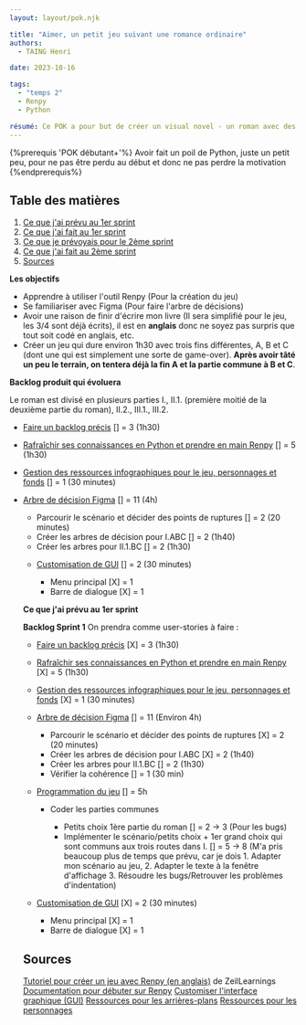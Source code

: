 ```yaml
---
layout: layout/pok.njk

title: "Aimer, un petit jeu suivant une romance ordinaire"
authors:
  - TAING Henri

date: 2023-10-16

tags:
  - "temps 2"
  - Renpy
  - Python

résumé: Ce POK a pour but de créer un visual novel - un roman avec des images dans lequel on peut faire des choix pour orienter l'histoire - à l'aide de Renpy. Il reprendra un roman que j'ai écrit, mais que je n'ai pas fini. Ce sera l'occasion pour moi de finir de l'écrire et de coder un petit jeu.
---
```


{%prerequis 'POK débutant+'%}
Avoir fait un poil de Python, juste un petit peu, pour ne pas être perdu au début et donc ne pas perdre la motivation
{%endprerequis%}

## Table des matières

1. [Ce que j'ai prévu au 1er sprint](#section-1)
2. [Ce que j'ai fait au 1er sprint](#section-2)
3. [Ce que je prévoyais pour le 2ème sprint](#section-3)
4. [Ce que j'ai fait au 2ème sprint](#section-4)
5. [Sources](#section-5)

**Les objectifs**

- Apprendre à utiliser l'outil Renpy (Pour la création du jeu)
- Se familiariser avec Figma (Pour faire l'arbre de décisions)
- Avoir une raison de finir d'écrire mon livre (Il sera simplifié pour le jeu, les 3/4 sont déjà écrits), il est en **anglais** donc ne soyez pas surpris que tout soit codé en anglais, etc.
- Créer un jeu qui dure environ 1h30 avec trois fins différentes, A, B et C (dont une qui est simplement une sorte de game-over). **Après avoir tâté un peu le terrain, on tentera déjà la fin A et la partie commune à B et C**.

**Backlog produit qui évoluera**

Le roman est divisé en plusieurs parties I., II.1. (première moitié de la deuxième partie du roman), II.2., III.1., III.2.

- <u>Faire un backlog précis</u> [] = 3 (1h30)

- <u>Rafraîchir ses connaissances en Python et prendre en main Renpy</u> [] = 5 (1h30)

- <u>Gestion des ressources infographiques pour le jeu, personnages et fonds</u> [] = 1 (30 minutes)

- <u>Arbre de décision Figma</u> [] = 11 (4h)

  - Parcourir le scénario et décider des points de ruptures [] = 2 (20 minutes)
  - Créer les arbres de décision pour I.ABC [] = 2 (1h40)
  - Créer les arbres pour II.1.BC [] = 2 (1h30)
    <!-- - Créer les arbres pour II.2.B [] = 1 (40 min) -->
    <!-- - Créer les arbres pour III.B [] = 1 (30 min)
  - Créer les arbres pour III.C [] = 1 (40 min) -->
  - Vérifier la cohérence [] = 1 (30 min)

- <u>Programmation du jeu</u> [] = 34

  - Coder les parties communes [] = 15 (10h)

    - Définir les flags qui nous serviront pour passer d'une route à l'autre [] = 5
    - Petits choix 1ère partie du roman [] = 3
    - Implémenter le scénario/petits choix + 1er grand choix qui sont communs aux trois routes dans I. [] = 5
    - Implémenter scénario/petits choix + 2e grand choix + 3e grand choix qui sont communs aux routes B et C dans II.1. [] = 5
    - Mettre les fonds/personnages dans I. [] = 2
    - Mettre les transitions dans I. [] = 1
    - Mettre les fonds/personnages dans I. [] = 2
    - Mettre les transitions dans I. [] = 1

  - Route A [] = 5 (1h)

    - Pages fin A [] = 1
    - Mettre les fonds qui manquent [] = 1
    - Mettre les transitions [] = 1

  - Route B [] = 7 (1h)

    - Pages fin B [] = 1
    - Mettre les fonds qui manquent [] = 1
    - Mettre les transitions [] = 1

  <!-- - Route C [] = 7 (1h30)
    - Petits choix II.2.C après 2ème grande décision [] = 2
    - Petits choix III.C après 3ème grande décision [] = 2
    - Page fin C [] = 1
    - Mettre les fonds qui manquent [] = 1
    - Mettre les transitions [] = 1 -->

- <u>Customisation de GUI</u> [] = 2 (30 minutes)
  - Menu principal [X] = 1
  - Barre de dialogue [X] = 1

**Ce que j'ai prévu au 1er sprint** <a id="section-1"></a>

**Backlog Sprint 1**
On prendra comme user-stories à faire :

- <u>Faire un backlog précis</u> [X] = 3 (1h30)

- <u>Rafraîchir ses connaissances en Python et prendre en main Renpy</u> [X] = 5 (1h30)

- <u>Gestion des ressources infographiques pour le jeu, personnages et fonds</u> [X] = 1 (30 minutes)

- <u>Arbre de décision Figma</u> [] = 11 (Environ 4h)

  - Parcourir le scénario et décider des points de ruptures [X] = 2 (20 minutes)
  - Créer les arbres de décision pour I.ABC [X] = 2 (1h40)
  - Créer les arbres pour II.1.BC [] = 2 (1h30)
  - Vérifier la cohérence [] = 1 (30 min)

- <u>Programmation du jeu</u> [] = 5h

  - Coder les parties communes

    - Petits choix 1ère partie du roman [] = 2 -> 3 (Pour les bugs)
    - Implémenter le scénario/petits choix + 1er grand choix qui sont communs aux trois routes dans I. [] = 5 -> 8 (M'a pris beaucoup plus de temps que prévu, car je dois 1. Adapter mon scénario au jeu, 2. Adapter le texte à la fenêtre d'affichage 3. Résoudre les bugs/Retrouver les problèmes d'indentation)

- <u>Customisation de GUI</u> [X] = 2 (30 minutes)
  - Menu principal [X] = 1
  - Barre de dialogue [X] = 1

## Sources

[Tutoriel pour créer un jeu avec Renpy (en anglais)](https://www.youtube.com/watch?v=C3Ldd-5PKCw&ab_channel=ZeilLearnings) de ZeilLearnings
[Documentation pour débuter sur Renpy](https://www.renpy.org/doc/html/quickstart.html)
[Customiser l'interface graphique (GUI)](https://www.renpy.org/doc/html/gui.html#gui)
[Ressources pour les arrières-plans](https://lemmasoft.renai.us/forums/viewtopic.php?t=17302)
[Ressources pour les personnages](https://sutemo.itch.io/)
